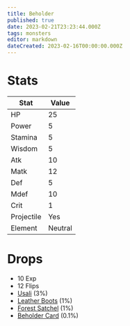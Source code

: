 ```yaml
---
title: Beholder
published: true
date: 2023-02-21T23:23:44.000Z
tags: monsters
editor: markdown
dateCreated: 2023-02-16T00:00:00.000Z
---
```


# Stats
|Stat|Value|
|-|-|
|HP|25|
|Power|5|
|Stamina|5|
|Wisdom|5|
|Atk|10|
|Matk|12|
|Def|5|
|Mdef|10|
|Crit|1|
|Projectile|Yes|
|Element|Neutral|

# Drops
 * 10 Exp
 * 12 Flips
 * [Usali](/items/usali.md) (3%)
 * [Leather Boots](/items/leather-boots.md) (1%)
 * [Forest Satchel](/items/forest-satchel.md) (1%)
 * [Beholder Card](/items/beholder-card.md) (0.1%)
